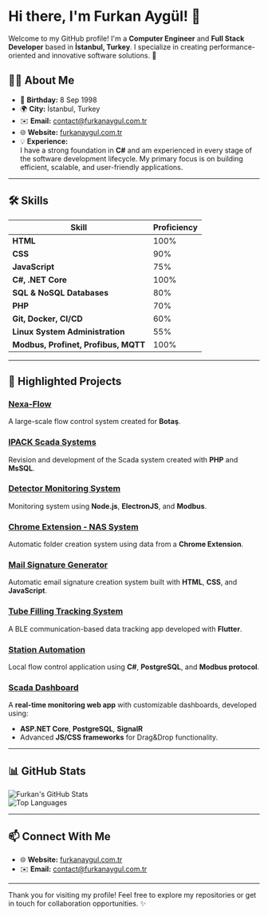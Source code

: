 # Hi there, I'm Furkan Aygül! 👋

Welcome to my GitHub profile! I'm a **Computer Engineer** and **Full Stack Developer** based in **İstanbul, Turkey**. I specialize in creating performance-oriented and innovative software solutions. 🚀

## 🧑‍💻 About Me
- 🎂 **Birthday:** 8 Sep 1998  
- 🌍 **City:** İstanbul, Turkey  
- ✉️ **Email:** [contact@furkanaygul.com.tr](mailto:contact@furkanaygul.com.tr)  
- 🌐 **Website:** [furkanaygul.com.tr](https://furkanaygul.com.tr)  
- 💡 **Experience:**  
  I have a strong foundation in **C#** and am experienced in every stage of the software development lifecycle. My primary focus is on building efficient, scalable, and user-friendly applications.

---

## 🛠️ Skills

| Skill                       | Proficiency |
|-----------------------------|-------------|
| **HTML**                   | 100%        |
| **CSS**                    | 90%         |
| **JavaScript**             | 75%         |
| **C#, .NET Core**          | 100%        |
| **SQL & NoSQL Databases**  | 80%         |
| **PHP**                    | 70%         |
| **Git, Docker, CI/CD**     | 60%         |
| **Linux System Administration** | 55%     |
| **Modbus, Profinet, Profibus, MQTT** | 100% |

---

## 🌟 Highlighted Projects

### [Nexa-Flow](https://furkanaygul.com.tr/projects/nexa-flow)  
A large-scale flow control system created for **Botaş**.

### [IPACK Scada Systems](https://furkanaygul.com.tr/projects/ipack-scada)  
Revision and development of the Scada system created with **PHP** and **MsSQL**.

### [Detector Monitoring System](https://furkanaygul.com.tr/projects/detector-monitoring)  
Monitoring system using **Node.js**, **ElectronJS**, and **Modbus**.

### [Chrome Extension - NAS System](https://furkanaygul.com.tr/projects/nas-system)  
Automatic folder creation system using data from a **Chrome Extension**.

### [Mail Signature Generator](https://furkanaygul.com.tr/projects/mail-signature)  
Automatic email signature creation system built with **HTML**, **CSS**, and **JavaScript**.

### [Tube Filling Tracking System](https://furkanaygul.com.tr/projects/tube-tracking)  
A BLE communication-based data tracking app developed with **Flutter**.

### [Station Automation](https://furkanaygul.com.tr/projects/station-automation)  
Local flow control application using **C#**, **PostgreSQL**, and **Modbus protocol**.

### [Scada Dashboard](https://furkanaygul.com.tr/projects/scada-dashboard)  
A **real-time monitoring web app** with customizable dashboards, developed using:
- **ASP.NET Core**, **PostgreSQL**, **SignalR**
- Advanced **JS/CSS frameworks** for Drag&Drop functionality.

---

## 📊 GitHub Stats

![Furkan's GitHub Stats](https://github-readme-stats.vercel.app/api?username=furkanaygul&show_icons=true&theme=radical)  
![Top Languages](https://github-readme-stats.vercel.app/api/top-langs/?username=furkanaygul&layout=compact&theme=radical)

---

## 📫 Connect With Me
- 🌐 **Website:** [furkanaygul.com.tr](https://furkanaygul.com.tr)  
- ✉️ **Email:** [contact@furkanaygul.com.tr](mailto:contact@furkanaygul.com.tr)

---

Thank you for visiting my profile! Feel free to explore my repositories or get in touch for collaboration opportunities. ✨

